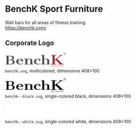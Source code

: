 # BenchK Sport Furniture

Wall bars for all areas of fitness training.  
https://benchk.com/


## Corporate Logo

<img src="benchk.svg" alt="Original logo" width="200"/><br/>
`benchk.svg`,
multicolored,
dimensions 408×100

<img src="benchk--black.svg" alt="Logo in black" width="200"/><br/>
`benchk--black.svg`,
single-colored black,
dimensions 408×100

<img src="benchk--white.svg" alt="Logo in white" width="200"/><br/>
`benchk--white.svg`,
single-colored white,
dimensions 408×100
